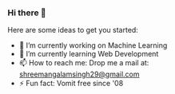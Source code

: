 ### Hi there 👋

Here are some ideas to get you started:

- 🔭 I’m currently working on Machine Learning 
- 🌱 I’m currently learning Web Development
- 📫 How to reach me: Drop me a mail at: shreemangalamsingh29@gmail.com
- ⚡ Fun fact: Vomit free since '08
